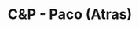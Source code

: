 ---
title: C&P - Paco (Atras)
category: 01_artistas
designSlug: cat-paco-cabeza-paco
image: '/products/cabezotas/paco/principal.jpg'
imageHover: '/products/cabezotas/paco/normal.jpg'
prendas: [
    
    {   
        title: 'Remera',
        slug: 'remera',          
        image: '/products/cabezotas/paco/normal.jpg',
        price: 'remerasPrecio',
        talles: 'remerasTalles'
    },
    {
        title: 'Remera Oversize',
        slug: 'remera-oversize',
        image: '/products/cabezotas/paco/oversize.jpg',
        price: 'oversizePrecio',
        talles: 'oversizeTalles'
    },
    {
        title: 'Musculosa M',
        slug: 'musculosa-mujer',
        image: '/products/cabezotas/paco/musculosa.jpg',
        price: 'musculosaPrecio',
        talles: 'musculosasMujerTalles'
    },
    {
        title: 'Musculosa H',
        slug: 'musculoso',
        image: '/products/cabezotas/paco/musculoso.jpg',
        price: 'musculosaPrecio',
        talles: 'musculosasHombreTalles'
    },
    {
        title: 'Pupera Oversize',
        slug: 'pupera-oversize',
        image: '/products/cabezotas/paco/pupera.jpg',
        price: 'remerasPrecio',
        talles: 'oversizePuperasTalles'
    },
     {
         title: 'Buzo',
         slug: 'buzo',
         image: '/products/cabezotas/paco/buzo.jpg',
         price: buzosPrecio,
        talles: 'BuzosTalles'
     },
]
---